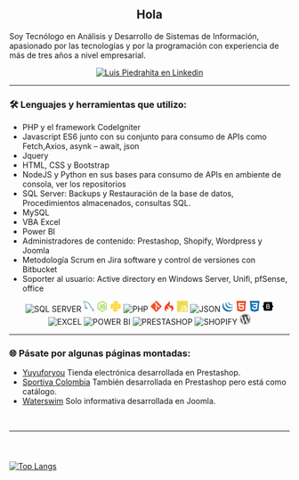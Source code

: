 <div>

<h2 align="center">Hola</h2>

<p>Soy Tecnólogo en Análisis y Desarrollo de Sistemas de Información, apasionado por las tecnologías y por la programación con experiencia de más de tres años a nivel empresarial.</p>
<p  align="center"><a href="https://www.linkedin.com/in/luis-piedrahita/"><img src="https://badgen.net/badge/Luis-Piedrahita/Linkedin" alt="Luis Piedrahita en Linkedin" /></a></p>
</div>

---
### 🛠️ Lenguajes y herramientas que utilizo:
- PHP y el framework CodeIgniter
- Javascript ES6 junto con su conjunto para consumo de APIs como Fetch,Axios, asynk – await, json
- Jquery
- HTML, CSS y Bootstrap
- NodeJS y Python en sus bases para consumo de APIs en ambiente de consola, ver los repositorios
- SQL Server: Backups y Restauración de la base de datos, Procedimientos almacenados, consultas SQL.
- MySQL
- VBA Excel
- Power BI
- Administradores de contenido: Prestashop, Shopify, Wordpress y Joomla
- Metodología Scrum en Jira software y control de versiones con Bitbucket
- Soporter al usuario: Active directory en Windows Server, Unifi, pfSense, office

<div align="center">

<img src="https://seeklogo.com/images/M/microsoft-sql-server-logo-96AF49E2B3-seeklogo.com.png" title="SQL SERVER" alt="SQL SERVER" height="20" />
<img src="https://raw.githubusercontent.com/devicons/devicon/1119b9f84c0290e0f0b38982099a2bd027a48bf1/icons/mysql/mysql-plain.svg" title="MYSQL" alt="MYSQL" height="20" />
<img src="https://raw.githubusercontent.com/devicons/devicon/1119b9f84c0290e0f0b38982099a2bd027a48bf1/icons/nodejs/nodejs-plain.svg" title="NODEJS" alt="NODEJS" height="20" />
<img src="https://raw.githubusercontent.com/devicons/devicon/1119b9f84c0290e0f0b38982099a2bd027a48bf1/icons/python/python-plain.svg" title="PYTHON" alt="PYTHON" height="20" />
<img src="https://www.vectorlogo.zone/logos/php/php-horizontal.svg" title="PHP" alt="PHP" height="20" />
<img src="https://raw.githubusercontent.com/devicons/devicon/1119b9f84c0290e0f0b38982099a2bd027a48bf1/icons/git/git-plain.svg" title="GIT" alt="GIT" height="20" />
<img src="https://raw.githubusercontent.com/devicons/devicon/1119b9f84c0290e0f0b38982099a2bd027a48bf1/icons/codeigniter/codeigniter-plain.svg" title="CodeIgniter" alt="CodeIgniter" height="20" />
<img src="https://raw.githubusercontent.com/devicons/devicon/1119b9f84c0290e0f0b38982099a2bd027a48bf1/icons/javascript/javascript-plain.svg" title="Javascript" alt="Javascript" height="20" />
<img src="https://www.vectorlogo.zone/logos/json/json-icon.svg" title="JSON" alt="JSON" height="20" />
<img src="https://raw.githubusercontent.com/devicons/devicon/1119b9f84c0290e0f0b38982099a2bd027a48bf1/icons/jquery/jquery-plain.svg" title="JQUERY" alt="JQUERY" height="20" />
<img src="https://raw.githubusercontent.com/devicons/devicon/1119b9f84c0290e0f0b38982099a2bd027a48bf1/icons/html5/html5-plain.svg" title="HTML5" alt="HTML" height="20" />
<img src="https://raw.githubusercontent.com/devicons/devicon/1119b9f84c0290e0f0b38982099a2bd027a48bf1/icons/css3/css3-plain.svg" title="CSS3" alt="CSS" height="20" />
<img src="https://raw.githubusercontent.com/devicons/devicon/1119b9f84c0290e0f0b38982099a2bd027a48bf1/icons/bootstrap/bootstrap-plain.svg" title="BOOTSTRAP" alt="BOOTSTRAP" height="20" />
<img src="https://seeklogo.com/images/E/excel-logo-974BFF9CB9-seeklogo.com.png" title="EXCEL" alt="EXCEL" height="20" />
<img src="https://seeklogo.com/images/P/power-bi-icon-logo-E1B451ED39-seeklogo.com.png" title="POWER BI" alt="POWER BI" height="20" />
<img src="https://seeklogo.com/images/P/prestashop-logo-E97F09416E-seeklogo.com.png" title="PRESTASHOP" alt="PRESTASHOP" height="20" />
<img src="https://seeklogo.com/images/S/shopify-logo-1C711BCDE4-seeklogo.com.png" title="SHOPIFY" alt="SHOPIFY" height="20" />
<img src="https://raw.githubusercontent.com/devicons/devicon/1119b9f84c0290e0f0b38982099a2bd027a48bf1/icons/wordpress/wordpress-plain.svg" title="WORDPRESS" alt="WORDPRESS" height="20" />


</div>
<hr />

### 🌐 Pásate por algunas páginas montadas:
- [Yuyuforyou](https://yuyuforyou.com) Tienda electrónica desarrollada en Prestashop.  
- [Sportiva Colombia](https://sportiva.com.co) También desarrollada en Prestashop pero está como catálogo.  
- [Waterswim](https://waterswimstore.com) Solo informativa desarrollada en Joomla.  

<br>
<hr />
<br>

###
[![Top Langs](https://github-readme-stats.vercel.app/api/top-langs/?username=luispiedrahitanet)](https://www.linkedin.com/in/luis-piedrahita/)

